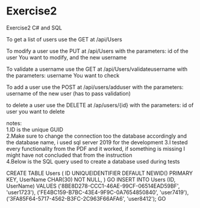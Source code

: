 # Exercise2
Exercise2 C# and SQL


To get a list of users use the GET at /api/Users

To modify a user use the PUT at /api/Users with the parameters: id of the user You want to modify, and the new username

To validate a username use the GET at /api/Users/validateusername with the parameters: username You want to check

To add a user use the POST at /api/users/adduser with the parameters: username of the new user (has to pass validation)

to delete a user use the DELETE at /ap/users/{id} with the parameters: id of user you want to delete


notes:  
1.ID is the unique GUID  
2.Make sure to change the connection too the database accordingly and the database name, i used sql server 2019 for the development
3.I tested every functionality from the PDF and it worked, if something is missing I might have not concluded that from the instruction  
4.Below is the SQL query used to create a database used during tests  


CREATE TABLE Users
(
ID UNIQUEIDENTIFIER DEFAULT NEWID() PRIMARY KEY,
UserName CHAR(30) NOT NULL,
)
GO
INSERT INTO Users (ID, UserName)
VALUES ('8BE8D278-CCC1-46AE-99CF-06514EAD59BF', 'user1723'),
('FE4BC159-B7BC-43E4-9F9C-0A7654850840', 'user7419'),
('3FA85F64-5717-4562-B3FC-2C963F66AFA6', 'user8412');
GO

